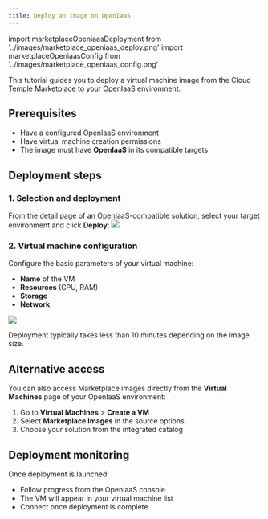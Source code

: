 ```yaml
---
title: Deploy an image on OpenIaaS
---
```

import marketplaceOpeniaasDeployment from '../images/marketplace_openiaas_deploy.png'
import marketplaceOpeniaasConfig from '../images/marketplace_openiaas_config.png'

This tutorial guides you to deploy a virtual machine image from the Cloud Temple Marketplace to your OpenIaaS environment.

## Prerequisites

- Have a configured OpenIaaS environment
- Have virtual machine creation permissions
- The image must have **OpenIaaS** in its compatible targets

## Deployment steps

### 1. Selection and deployment

From the detail page of an OpenIaaS-compatible solution, select your target environment and click **Deploy**:
<img src={marketplaceOpeniaasDeployment} />

### 2. Virtual machine configuration

Configure the basic parameters of your virtual machine:
- **Name** of the VM
- **Resources** (CPU, RAM)
- **Storage**
- **Network**

<img src={marketplaceOpeniaasConfig} />

Deployment typically takes less than 10 minutes depending on the image size.

## Alternative access

You can also access Marketplace images directly from the **Virtual Machines** page of your OpenIaaS environment:

1. Go to **Virtual Machines** > **Create a VM**
2. Select **Marketplace Images** in the source options
3. Choose your solution from the integrated catalog

## Deployment monitoring

Once deployment is launched:
- Follow progress from the OpenIaaS console
- The VM will appear in your virtual machine list
- Connect once deployment is complete
